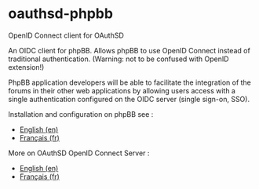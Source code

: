 # oauthsd-phpbb
OpenID Connect client for OAuthSD

An OIDC client for phpBB. Allows phpBB to use OpenID Connect instead of traditional authentication. (Warning: not to be confused with OpenID extension!)

PhpBB application developers will be able to facilitate the integration of the forums in their other web applications by allowing users access with a single authentication configured on the OIDC server (single sign-on, SSO).

Installation and configuration on phpBB see : 
- <a href="https://oa.dnc.global/web/-develop-.html?lang=en#openidconnectextensionforphpbb">English (en)</a> 
- <a href="https://oa.dnc.global/web/-Ressources-pour-les-developpeurs-.html?lang=fr#extensionopenidconnectpourphpbb">Français (fr)</a>

More on OAuthSD OpenID Connect Server :
- <a href="https://oa.dnc.global/web/-en-.html">English (en)</a>
- <a href="https://oa.dnc.global/web/-fr-.html">Français (fr)</a>  